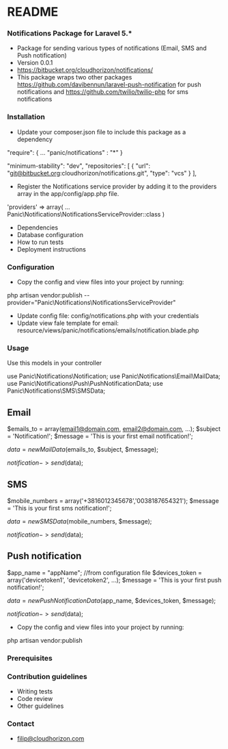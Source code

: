 # README #


### Notifications Package for Laravel 5.* ###

* Package for sending various types of notifications (Email, SMS and Push notification)
* Version 0.0.1
* https://bitbucket.org/cloudhorizon/notifications/
* This package wraps two other packages https://github.com/davibennun/laravel-push-notification for push notifications and https://github.com/twilio/twilio-php for sms notifications

### Installation ###

* Update your composer.json file to include this package as a dependency 

"require": {
    ...
    "panic/notifications" : "*"
}

"minimum-stability": "dev",
    "repositories": [
        {
            "url": "git@bitbucket.org:cloudhorizon/notifications.git",
            "type": "vcs"
        }
    ],
* Register the Notifications service provider by adding it to the providers array in the app/config/app.php file.

'providers' => array(
    ...
    Panic\Notifications\NotificationsServiceProvider::class
)
* Dependencies
* Database configuration
* How to run tests
* Deployment instructions

### Configuration ###

* Copy the config and view files into your project by running:

php artisan vendor:publish --provider="Panic\Notifications\NotificationsServiceProvider"

* Update config file: config/notifications.php with your credentials
* Update view fale template for email: resource/views/panic/notifications/emails/notification.blade.php

### Usage ###

Use this models in your controller

use Panic\Notifications\Notification;
use Panic\Notifications\Email\MailData;
use Panic\Notifications\Push\PushNotificationData;
use Panic\Notifications\SMS\SMSData;

## Email ##

$emails_to = array(email1@domain.com, email2@domain.com, ...);
$subject = 'Notification!';
$message = 'This is your first email notification!';

$data = new MailData($emails_to, $subject, $message);

$notification->send($data);

## SMS ##

$mobile_numbers = array('+3816012345678','0038187654321');
$message = 'This is your first sms notification!';

$data = new SMSData($mobile_numbers, $message);

$notification->send($data);

## Push notification ##

$app_name = "appName"; //from configuration file
$devices_token = array('devicetoken1', 'devicetoken2', ...);
$message = 'This is your first push notification!';

$data = new PushNotificationData($app_name, $devices_token, $message);

$notification->send($data);

* Copy the config and view files into your project by running:

php artisan vendor:publish

### Prerequisites ###



### Contribution guidelines ###

* Writing tests
* Code review
* Other guidelines

### Contact ###

* filip@cloudhorizon.com